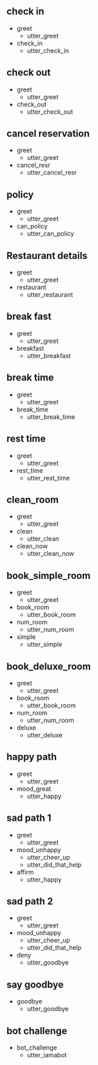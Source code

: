
## check in
* greet
  - utter_greet
* check_in
  - utter_check_in

## check out
* greet
  - utter_greet
* check_out
  - utter_check_out

## cancel reservation
* greet
  - utter_greet
* cancel_resr
  - utter_cancel_resr

## policy
* greet
  - utter_greet
* can_policy
  - utter_can_policy

## Restaurant details
* greet
  - utter_greet
* restaurant
  - utter_restaurant

## break fast
* greet
  - utter_greet
* breakfast
  - utter_breakfast

## break time
* greet
  - utter_greet
* break_time
  - utter_break_time

## rest time
* greet
  - utter_greet
* rest_time
  - utter_rest_time

## clean_room
* greet
  - utter_greet
* clean
  - utter_clean
* clean_now
  - utter_clean_now

## book_simple_room
* greet
  - utter_greet
* book_room
  - utter_book_room
* num_room
  - utter_num_room
* simple 
  - utter_simple

## book_deluxe_room
* greet
  - utter_greet
* book_room
  - utter_book_room
* num_room
  - utter_num_room
* deluxe
  - utter_deluxe

## happy path
* greet
  - utter_greet
* mood_great
  - utter_happy

## sad path 1
* greet
  - utter_greet
* mood_unhappy
  - utter_cheer_up
  - utter_did_that_help
* affirm
  - utter_happy

## sad path 2
* greet
  - utter_greet
* mood_unhappy
  - utter_cheer_up
  - utter_did_that_help
* deny
  - utter_goodbye

## say goodbye
* goodbye
  - utter_goodbye

## bot challenge
* bot_challenge
  - utter_iamabot

